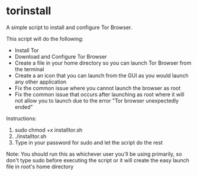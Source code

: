 # torinstall
A simple script to install and configure Tor Browser.

This script will do the following:
- Install Tor
- Download and Configure Tor Browser
- Create a file in your home directory so you can launch Tor Browser from the terminal
- Create a an icon that you can launch from the GUI as you would launch any other application
- Fix the common issue where you cannot launch the browser as root
- Fix the common issue that occurs after launching as root where it will not allow you to launch due to the error "Tor browser unexpectedly ended"

Instructions:
  1. sudo chmod +x installtor.sh
  2. ./installtor.sh
  3. Type in your password for sudo and let the script do the rest
  
  Note: You should run this as whichever user you'll be using primarily, so don't type sudo before executing the script or it will create the easy launch file in root's home directory
